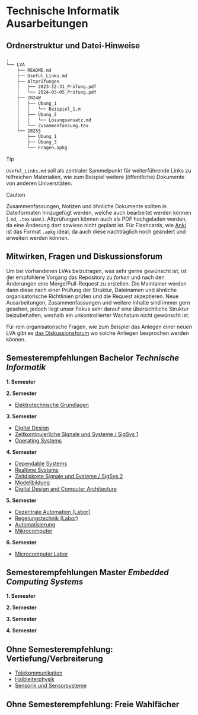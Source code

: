 # Technische Informatik Ausarbeitungen

## Ordnerstruktur und Datei-Hinweise

```txt
.
└── LVA
    ├── README.md
    ├── Useful_Links.md
    ├── Altprüfungen
    │   ├── 2023-12-31_Prüfung.pdf
    │   └── 2024-03-05_Prüfung.pdf
    ├── 2024W
    │   ├── Übung_1
    │   │   └── Beispiel_1.m
    │   ├── Übung_2
    │   │   └── Lösungsansatz.md
    │   └── Zusammenfassung.tex
    └── 2025S
        ├── Übung_1
        ├── Übung_3
        └── Fragen.apkg

```


> [!TIP]
> `Useful_Links.md` soll als zentraler Sammelpunkt für weiterführende Links zu hilfreichen Materialien, wie zum Beispiel weitere (öffentliche) Dokumente von anderen Universitäten.

> [!Caution]
>
> Zusammenfassungen, Notizen und ähnliche Dokumente sollten in Dateiformaten hinzugefügt werden, welche auch bearbeitet werden können (`.md`, `.tex` usw.). Altprüfungen können auch als PDF hochgeladen werden, da eine Änderung dort sowieso nicht geplant ist. Für Flashcards, wie [Anki](https://apps.ankiweb.net/) ist das Format `.apkg` ideal, da auch diese nachträglich noch geändert und erweitert werden können.

## Mitwirken, Fragen und Diskussionsforum

Um bei vorhandenen LVAs beizutragen, was sehr gerne gewünscht ist, ist der empfohlene Vorgang das Repository zu *forken* und nach den Änderungen eine Merge/Pull-Request zu erstellen. Die Maintainer werden dann diese nach einer Prüfung der Struktur, Dateinamen und ähnliche organisatorische Richtlinien prüfen und die Request akzeptieren. Neue Ausarbeitungen, Zusammenfassungen und weitere Inhalte sind immer gern gesehen, jedoch liegt unser Fokus sehr darauf eine übersichtliche Struktur beizubehalten, weshalb ein unkontrollierter Wachstum nicht gewünscht ist.

Für rein organisatorische Fragen, wie zum Beispiel das Anlegen einer neuen LVA gibt es [das Diskussionsforum](https://github.com/orgs/Technische-Informatik-Ausarbeitungen/discussions) wo solche Anliegen besprochen werden können.

## Semesterempfehlungen Bachelor *Technische Informatik*

**1. Semester**



**2. Semester**

- [Elektrotechnische Grundlagen](https://github.com/Technische-Informatik-Ausarbeitungen/ETG)

**3. Semester**

- [Digital Design](https://github.com/Technische-Informatik-Ausarbeitungen/DIDES)
- [Zeitkontinuierliche Signale und Systeme / SigSys 1](https://github.com/Technische-Informatik-Ausarbeitungen/ZKSS)
- [Operating Systems](https://github.com/Technische-Informatik-Ausarbeitungen/OSVU)

**4. Semester**

- [Dependable Systems](https://github.com/Technische-Informatik-Ausarbeitungen/DEPSYS)
- [Realtime Systems](https://github.com/Technische-Informatik-Ausarbeitungen/RTSYS)
- [Zeitdiskrete Signale und Systeme / SigSys 2](https://github.com/Technische-Informatik-Ausarbeitungen/ZDSS)
- [Modellbildung](https://github.com/Technische-Informatik-Ausarbeitungen/MB)
- [Digital Design and Computer Architecture](https://github.com/Technische-Informatik-Ausarbeitungen/DDCA)

**5. Semester**

- [Dezentrale Automation (Labor)](https://github.com/Technische-Informatik-Ausarbeitungen/DALU)
- [Regelungstechnik (Labor)](https://github.com/Technische-Informatik-Ausarbeitungen/RTLU)
- [Automatisierung](https://github.com/Technische-Informatik-Ausarbeitungen/AUT)
- [Mikrocomputer](https://github.com/Technische-Informatik-Ausarbeitungen/MC)

**6. Semester**

- [Microcomputer Labor](https://github.com/Technische-Informatik-Ausarbeitungen/MCLU)

## Semesterempfehlungen Master *Embedded Computing Systems*

**1. Semester**

**2. Semester**

**3. Semester**

**4. Semester**

## Ohne Semesterempfehlung: Vertiefung/Verbreiterung
- [Telekommunikation](https://github.com/Technische-Informatik-Ausarbeitungen/TELEKOM.git)
- [Halbleiterphysik](https://github.com/Technische-Informatik-Ausarbeitungen/HLP.git)
- [Sensorik und Sensorsysteme](https://github.com/Technische-Informatik-Ausarbeitungen/SUS.git)

## Ohne Semesterempfehlung: Freie Wahlfächer
